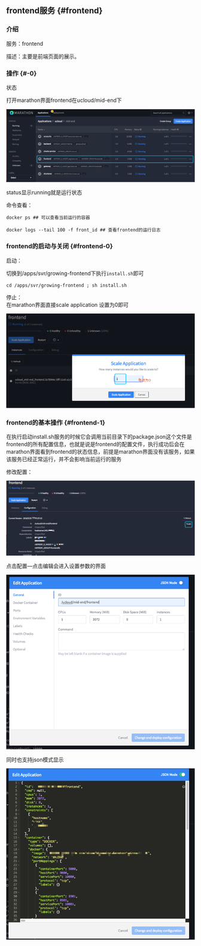 ## frontend服务 {#frontend}

### 介绍

服务：frontend

描述：主要是前端页面的展示。

### 操作 {#-0}

状态

打开marathon界面frontend在ucloud/mid-end下

![](/images/fuwuguanli/frontend/frontend_status.png)

status显示running就是运行状态

命令查看：

```
docker ps ## 可以查看当前运行的容器

docker logs --tail 100 -f front_id ## 查看frontend的运行日志
```

### frontend的启动与关闭 {#frontend-0}

启动：

切换到/apps/svr/growing-frontend下执行`install.sh`即可

```
cd /apps/svr/growing-frontend ; sh install.sh
```

停止：  
在marathon界面直接scale application 设置为0即可

![](/images/fuwuguanli/frontend/frontend_stop.png)

### frontend的基本操作 {#frontend-1}

在执行启动install.sh服务的时候它会调用当前目录下的package.json这个文件是frontend的所有配置信息，也就是说是frontend的配置文件，执行成功后会在marathon界面看到frontend的状态信息，前提是marathon界面没有该服务，如果该服务已经正常运行，并不会影响当前运行的服务

修改配置：

![](/images/fuwuguanli/frontend/fronend_conf.png)

点击配置—点击编辑会进入设置参数的界面

![](/images/fuwuguanli/frontend/frontend_conf_1.png)

同时也支持json模式显示

![](/images/fuwuguanli/frontend/frontend_conf_2.png)

